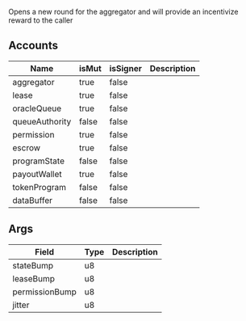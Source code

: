 Opens a new round for the aggregator and will provide an incentivize reward to the caller

## Accounts
|Name|isMut|isSigner|Description|
|--|--|--|--|
| aggregator | true | false |  |
| lease | true | false |  |
| oracleQueue | true | false |  |
| queueAuthority | false | false |  |
| permission | true | false |  |
| escrow | true | false |  |
| programState | false | false |  |
| payoutWallet | true | false |  |
| tokenProgram | false | false |  |
| dataBuffer | false | false |  |
## Args
|Field|Type|Description|
|--|--|--|
| stateBump |  u8 |  |
| leaseBump |  u8 |  |
| permissionBump |  u8 |  |
| jitter |  u8 |  |
